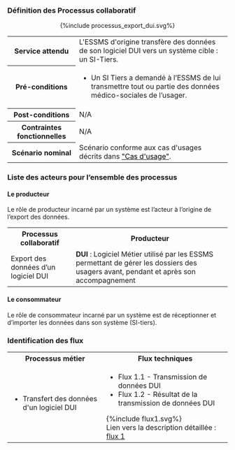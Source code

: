 

### Définition des Processus collaboratif

<!-- commande pour insérer un fichier plantuml dans un fichier .md -->
<div style="text-align:center;">{%include processus_export_dui.svg%}</div>

<table style="width:100%">
  <tr>
    <th>Service attendu</th>
    <td>L'ESSMS d'origine transfère des données de son logiciel DUI vers un système cible : un SI-Tiers.</td>
  </tr>
  <tr>
    <th>Pré-conditions</th>
  <td>
  <ul>
  <li>Un SI Tiers a demandé à l’ESSMS de lui transmettre tout ou partie des données médico-sociales de l’usager.</li>
  </ul>
  </td>
  </tr>
  <tr>
    <th>Post-conditions</th>
    <td>N/A</td>
  </tr>
  <tr>
    <th>Contraintes fonctionnelles</th>
    <td>N/A</td>
  </tr>
  <tr>
    <th>Scénario nominal</th>
    <td>Scénario conforme aux cas d'usages décrits dans 
    <a href="sfe_cas_usage.html"><span style="color:windowtext;">"Cas d'usage"</span></a>.
    </td>
  </tr>
</table>

### Liste des acteurs pour l’ensemble des processus

#### Le producteur 

Le rôle de producteur incarné par un système est l’acteur à l’origine de l’export des données.

<table style="width:100%">
  <tr>
    <th>Processus collaboratif</th>
    <th>Producteur</th>
  </tr>
  <tr>
    <td>Export des données d’un logiciel DUI</td>
    <td rowspan="3"><b>DUI</b> : Logiciel Métier utilisé par les ESSMS permettant de gérer les dossiers des usagers avant, pendant et après son accompagnement</td>
  </tr>
</table>

#### Le consommateur

Le rôle de consommateur incarné par un système est de réceptionner et d’importer les données dans son système (SI-tiers). 

### Identification des flux

<table style="width:100%">
  <tr>
    <th>Processus métier</th>
    <th>Flux techniques</th>
  </tr>
  <tr>
    <td rowspan="2">
      <ul>
      <li>Transfert des données d'un logiciel DUI</li>
      </ul>
    </td>
    <td>
      <ul>
      <li>Flux 1.1 - Transmission de données DUI</li>
      <li>Flux 1.2 - Résultat de la transmission de données DUI</li>
      </ul>
      {%include flux1.svg%} <br>
      Lien vers la description détaillée : <a href="description_flux_1_transmission_donnees_dui.html">flux 1</a>
    </td>
  </tr>
</table>